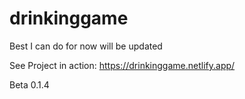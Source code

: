 # drinkinggame
Best I can do for now will be updated

See Project in action: https://drinkinggame.netlify.app/

Beta 0.1.4